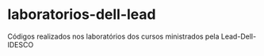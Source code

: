 # laboratorios-dell-lead
Códigos realizados nos laboratórios dos cursos ministrados pela Lead-Dell-IDESCO 
